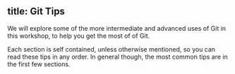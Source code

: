 title: Git Tips
---

We will explore some of the more intermediate and advanced uses of Git in this workshop, to help you get the most of of Git.

Each section is self contained, unless otherwise mentioned, so you can read these tips in any order.  In general though, the most common tips are in the first few sections.

